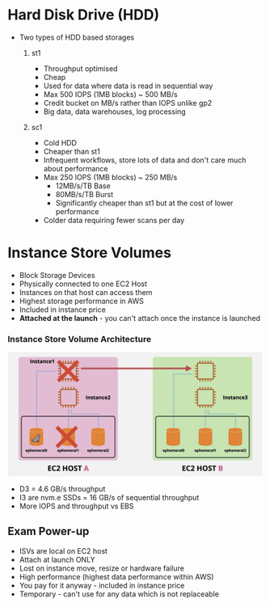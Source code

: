 # Hard Disk Drive (HDD) 
- Two types of HDD based storages 
	1. st1
		- Throughput optimised
		- Cheap
		- Used for data where data is read in sequential way
		- Max 500 IOPS (1MB blocks) ~ 500 MB/s
		- Credit bucket on MB/s rather than IOPS unlike gp2
		- Big data, data warehouses, log processing

	2. sc1
		- Cold HDD
		- Cheaper than st1
		- Infrequent workflows, store lots of data and don't care much about performance
		- Max 250 IOPS (1MB blocks) ~ 250 MB/s
			- 12MB/s/TB Base
			- 80MB/s/TB Burst
			- Significantly cheaper than st1 but at the cost of lower performance
		- Colder data requiring fewer scans per day


# Instance Store Volumes 
- Block Storage Devices
- Physically connected to one EC2 Host
- Instances on that host can access them
- Highest storage performance in AWS
- Included in instance price
- **Attached at the launch** - you can't attach once the instance is launched 

### Instance Store Volume Architecture 
![](AWS/Cloud%20Solutions%20Architect/Personal%20Notes/attachments/Pasted%20image%2020240328114727.png)

- D3 = 4.6 GB/s throughput 
- I3 are nvm.e SSDs = 16 GB/s of sequential throughput
- More IOPS and throughput vs EBS

## Exam Power-up
- ISVs are local on EC2 host
- Attach at launch ONLY
- Lost on instance move, resize or hardware failure
- High performance (highest data performance within AWS)
- You pay for it anyway - included in instance price
- Temporary - can't use for any data which is not replaceable 

